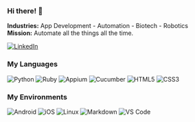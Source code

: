 ### Hi there! 👋

**Industries:** App Development - Automation - Biotech - Robotics  
**Mission:** Automate all the things all the time.

[![LinkedIn](https://img.shields.io/badge/-LINKEDIN-0077B5?style=for-the-badge&logo=linkedin&logoColor=white)](https://www.linkedin.com/in/deidrecasey/)

### My Languages
![Python](https://img.shields.io/badge/-Python-0077B5?style=for-the-badge&logo=python&logoColor=white)
![Ruby](https://img.shields.io/badge/-Ruby-a10000?style=for-the-badge&logo=ruby&logoColor=white)
![Appium](https://img.shields.io/badge/-Appium-6618b8?style=for-the-badge&logo=appium&logoColor=white)
![Cucumber](https://img.shields.io/badge/-Cucumber-4bd68?style=for-the-badge&logo=cucumber&logoColor=white)
![HTML5](https://img.shields.io/badge/-HTML5-ff5a00?style=for-the-badge&logo=html5&logoColor=white)
![CSS3](https://img.shields.io/badge/-CSS3-005c8b?style=for-the-badge&logo=css3&logoColor=white)

### My Environments
![Android](http://img.shields.io/badge/-Android-4bd68?style=for-the-badge&logo=android-studio&logoColor=ffffff)
![iOS](https://img.shields.io/badge/-iOS-272729?style=for-the-badge&logo=ios)
![Linux](https://img.shields.io/badge/-Linux-ff7918?style=for-the-badge&logo=linux)
![Markdown](https://img.shields.io/badge/-Markdown-2f9fe5?style=for-the-badge&logo=markdown)
![VS Code](https://img.shields.io/badge/-VSCode-0066b8?style=for-the-badge&logo=visual-studio-code)
